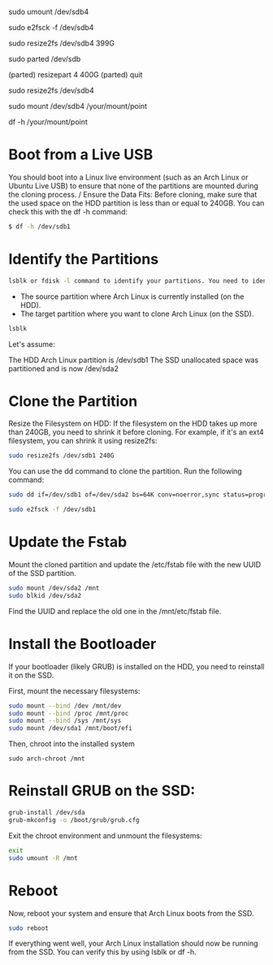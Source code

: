 sudo umount /dev/sdb4

sudo e2fsck -f /dev/sdb4

sudo resize2fs /dev/sdb4 399G

sudo parted /dev/sdb

(parted) resizepart 4 400G
(parted) quit

sudo resize2fs /dev/sdb4

sudo mount /dev/sdb4 /your/mount/point

df -h /your/mount/point

# Boot from a Live USB
You should boot into a Linux live environment (such as an Arch Linux or Ubuntu Live USB) to ensure that none of the partitions are mounted during the cloning process. / 
Ensure the Data Fits: Before cloning, make sure that the used space on the HDD partition is less than or equal to 240GB. You can check this with the df -h command:

```bash
$ df -h /dev/sdb1
```
# Identify the Partitions
```bash
lsblk or fdisk -l command to identify your partitions. You need to identify:
```

* The source partition where Arch Linux is currently installed (on the HDD).
* The target partition where you want to clone Arch Linux (on the SSD).

```bash
lsblk
```

Let's assume:

The HDD Arch Linux partition is /dev/sdb1
The SSD unallocated space was partitioned and is now /dev/sda2

# Clone the Partition
Resize the Filesystem on HDD: If the filesystem on the HDD takes up more than 240GB, you need to shrink it before cloning. For example, if it's an ext4 filesystem, you can shrink it using resize2fs:

```bash
sudo resize2fs /dev/sdb1 240G
```

You can use the dd command to clone the partition. Run the following command:

```bash
sudo dd if=/dev/sdb1 of=/dev/sda2 bs=64K conv=noerror,sync status=progress
```

```bash
sudo e2fsck -f /dev/sdb1 
```

# Update the Fstab
Mount the cloned partition and update the /etc/fstab file with the new UUID of the SSD partition.

```bash
sudo mount /dev/sda2 /mnt
sudo blkid /dev/sda2
```

Find the UUID and replace the old one in the /mnt/etc/fstab file.

# Install the Bootloader
If your bootloader (likely GRUB) is installed on the HDD, you need to reinstall it on the SSD.

First, mount the necessary filesystems:

```bash
sudo mount --bind /dev /mnt/dev
sudo mount --bind /proc /mnt/proc
sudo mount --bind /sys /mnt/sys
sudo mount /dev/sda1 /mnt/boot/efi
```

Then, chroot into the installed system

```
sudo arch-chroot /mnt
```

# Reinstall GRUB on the SSD:

```bash
grub-install /dev/sda
grub-mkconfig -o /boot/grub/grub.cfg
```

Exit the chroot environment and unmount the filesystems:

```bash
exit
sudo umount -R /mnt
```
# Reboot
Now, reboot your system and ensure that Arch Linux boots from the SSD.

```bash
sudo reboot
```

If everything went well, your Arch Linux installation should now be running from the SSD. You can verify this by using lsblk or df -h.
